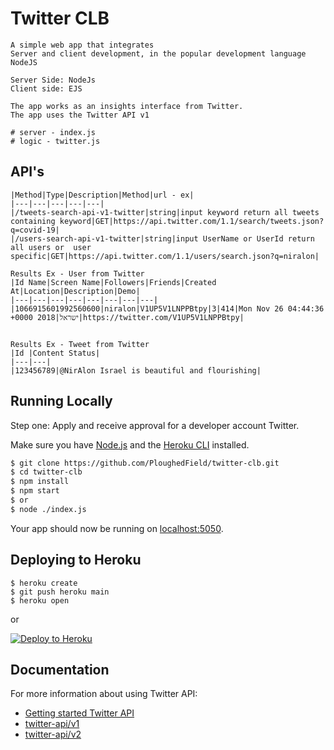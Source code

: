 # Twitter CLB 
    A simple web app that integrates
    Server and client development, in the popular development language
    NodeJS

    Server Side: NodeJs
    Client side: EJS

    The app works as an insights interface from Twitter.
    The app uses the Twitter API v1

    # server - index.js 
    # logic - twitter.js



## API's

    |Method|Type|Description|Method|url - ex|
    |---|---|---|---|---|
    |/tweets-search-api-v1-twitter|string|input keyword return all tweets containing keyword|GET|https://api.twitter.com/1.1/search/tweets.json?q=covid-19|
    |/users-search-api-v1-twitter|string|input UserName or UserId return all users or  user specific|GET|https://api.twitter.com/1.1/users/search.json?q=niralon|  

    Results Ex - User from Twitter
    |Id	Name|Screen Name|Followers|Friends|Created At|Location|Description|Demo|
    |---|---|---|---|---|---|---|---|
    |1066915601992560600|niralon|V1UP5V1LNPPBtpy|3|414|Mon Nov 26 04:44:36 +0000 2018|ישראל|https://twitter.com/V1UP5V1LNPPBtpy|


    Results Ex - Tweet from Twitter
    |Id	|Content Status|
    |---|---|
    |123456789|@NirAlon Israel is beautiful and flourishing|




## Running Locally
Step one: Apply and receive approval for a developer account Twitter.

Make sure you have [Node.js](http://nodejs.org/) and the [Heroku CLI](https://cli.heroku.com/) installed.

```sh
$ git clone https://github.com/PloughedField/twitter-clb.git 
$ cd twitter-clb
$ npm install
$ npm start
$ or
$ node ./index.js
```

Your app should now be running on [localhost:5050](http://localhost:5050/).

## Deploying to Heroku

```
$ heroku create
$ git push heroku main
$ heroku open
```
or

[![Deploy to Heroku](https://www.herokucdn.com/deploy/button.png)](https://heroku.com/deploy)

## Documentation

For more information about using Twitter API:

- [Getting started Twitter API](https://developer.twitter.com/en/docs/twitter-api/getting-started/guide)
- [twitter-api/v1](https://developer.twitter.com/en/docs/twitter-api/v1)
- [twitter-api/v2](https://developer.twitter.com/en/docs/twitter-api/early-access)


